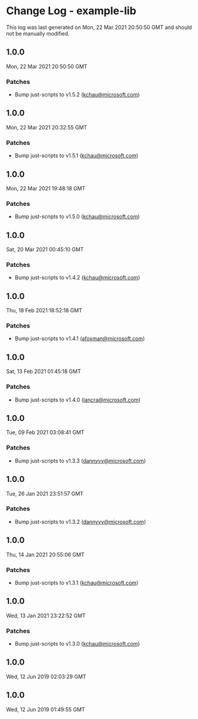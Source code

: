 # Change Log - example-lib

This log was last generated on Mon, 22 Mar 2021 20:50:50 GMT and should not be manually modified.

<!-- Start content -->

## 1.0.0

Mon, 22 Mar 2021 20:50:50 GMT

### Patches

- Bump just-scripts to v1.5.2 (kchau@microsoft.com)

## 1.0.0

Mon, 22 Mar 2021 20:32:55 GMT

### Patches

- Bump just-scripts to v1.5.1 (kchau@microsoft.com)

## 1.0.0

Mon, 22 Mar 2021 19:48:18 GMT

### Patches

- Bump just-scripts to v1.5.0 (kchau@microsoft.com)

## 1.0.0

Sat, 20 Mar 2021 00:45:10 GMT

### Patches

- Bump just-scripts to v1.4.2 (kchau@microsoft.com)

## 1.0.0

Thu, 18 Feb 2021 18:52:18 GMT

### Patches

- Bump just-scripts to v1.4.1 (afoxman@microsoft.com)

## 1.0.0

Sat, 13 Feb 2021 01:45:18 GMT

### Patches

- Bump just-scripts to v1.4.0 (iancra@microsoft.com)

## 1.0.0

Tue, 09 Feb 2021 03:08:41 GMT

### Patches

- Bump just-scripts to v1.3.3 (dannyvv@microsoft.com)

## 1.0.0

Tue, 26 Jan 2021 23:51:57 GMT

### Patches

- Bump just-scripts to v1.3.2 (dannyvv@microsoft.com)

## 1.0.0

Thu, 14 Jan 2021 20:55:06 GMT

### Patches

- Bump just-scripts to v1.3.1 (kchau@microsoft.com)

## 1.0.0

Wed, 13 Jan 2021 23:22:52 GMT

### Patches

- Bump just-scripts to v1.3.0 (kchau@microsoft.com)

## 1.0.0
Wed, 12 Jun 2019 02:03:29 GMT

## 1.0.0
Wed, 12 Jun 2019 01:49:55 GMT
